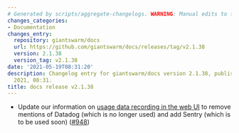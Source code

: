 ```yaml
---
# Generated by scripts/aggregate-changelogs. WARNING: Manual edits to this files will be overwritten.
changes_categories:
- Documentation
changes_entry:
  repository: giantswarm/docs
  url: https://github.com/giantswarm/docs/releases/tag/v2.1.38
  version: 2.1.38
  version_tag: v2.1.38
date: '2021-05-19T08:31:20'
description: Changelog entry for giantswarm/docs version 2.1.38, published on 19 May
  2021, 08:31.
title: docs release v2.1.38
---
```


- Update our information on [usage data recording in the web UI](https://docs.giantswarm.io/ui-api/web/usage-data/) to remove mentions of Datadog (which is no longer used) and add Sentry (which is to be used soon) ([#948](https://github.com/giantswarm/docs/pull/948))
